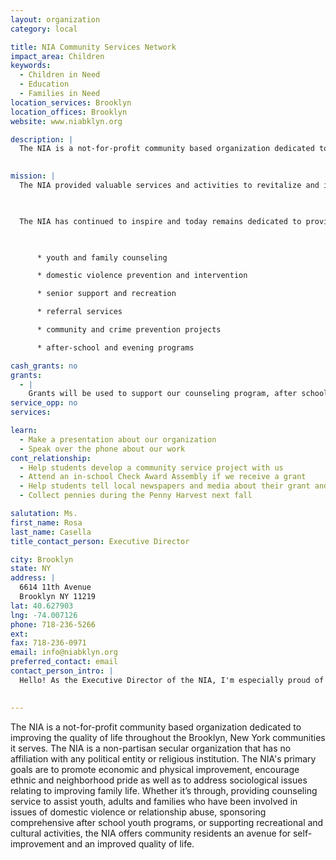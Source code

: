 ```yaml
---
layout: organization
category: local

title: NIA Community Services Network
impact_area: Children
keywords: 
  - Children in Need
  - Education
  - Families in Need
location_services: Brooklyn
location_offices: Brooklyn
website: www.niabklyn.org

description: |
  The NIA is a not-for-profit community based organization dedicated to improving the quality of life throughout the Brooklyn, New York communities it serves. The NIA is a non-partisan secular organization that has no affiliation with any political entity or religious institution.  The NIA's primary goals are to promote economic and physical improvement, encourage ethnic and neighborhood pride as well as to address sociological issues relating to improving family life. Whether it’s through, providing counseling service to assist youth, adults and families who have been involved in issues of domestic violence or relationship abuse, sponsoring comprehensive after school youth programs, or supporting recreational and cultural activities, the NIA offers community residents an avenue for self-improvement and an improved quality of life.

  
mission: |
  The NIA provided valuable services and activities to revitalize and invigorate the Brooklyn communities of Bay Ridge, Bensonhurst, Dyker Heights and Boro Park. The NIA undertook the tasks of fostering positive youth development, acted as the catalyst by encouraging other neighborhood organizations to expand their scope of services, while continuing to broaden their own programs and initiatives.

  

  The NIA has continued to inspire and today remains dedicated to providing an array of cost-free services and programs that include:

  

      * youth and family counseling

      * domestic violence prevention and intervention

      * senior support and recreation

      * referral services

      * community and crime prevention projects

      * after-school and evening programs

cash_grants: no
grants: 
  - |
    Grants will be used to support our counseling program, after school programs and senior programs which are all cost free to the community.
service_opp: no
services: 

learn: 
  - Make a presentation about our organization
  - Speak over the phone about our work
cont_relationship: 
  - Help students develop a community service project with us
  - Attend an in-school Check Award Assembly if we receive a grant
  - Help students tell local newspapers and media about their grant and/or project with us
  - Collect pennies during the Penny Harvest next fall

salutation: Ms.
first_name: Rosa
last_name: Casella
title_contact_person: Executive Director

city: Brooklyn
state: NY
address: |
  6614 11th Avenue  
  Brooklyn NY 11219
lat: 40.627903
lng: -74.007126
phone: 718-236-5266
ext: 
fax: 718-236-0971
email: info@niabklyn.org
preferred_contact: email
contact_person_intro: |
  Hello! As the Executive Director of the NIA, I'm especially proud of the contributions our organization has made to improve the quality of life for the residents of Brooklyn that we serve. Since we offer only cost-free services, we rely on public and private grants to fund our quality after school programs, family counseling, and neighborhood initiatives that make life better for the communities we serve. We are also grateful for the contributions we have received over the years from the schools in our area that have provided us with funds through Common Cents. We look forward to continuing to offer children, youth and families cost-free programs and services that they would not otherwise have access to in our community without the help of local schools, elected officials and private donors.

  
---
```

The NIA is a not-for-profit community based organization dedicated to improving the quality of life throughout the Brooklyn, New York communities it serves. The NIA is a non-partisan secular organization that has no affiliation with any political entity or religious institution.  The NIA's primary goals are to promote economic and physical improvement, encourage ethnic and neighborhood pride as well as to address sociological issues relating to improving family life. Whether it’s through, providing counseling service to assist youth, adults and families who have been involved in issues of domestic violence or relationship abuse, sponsoring comprehensive after school youth programs, or supporting recreational and cultural activities, the NIA offers community residents an avenue for self-improvement and an improved quality of life.

